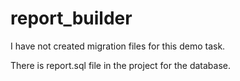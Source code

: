 # report_builder

I have not created migration files for this demo task.

There is report.sql file in the project for the database.